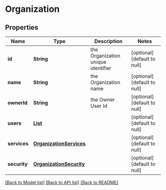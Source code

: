 # Organization
## Properties

Name | Type | Description | Notes
------------ | ------------- | ------------- | -------------
**id** | **String** | the Organization unique identifier | [optional] [default to null]
**name** | **String** | the Organization name | [optional] [default to null]
**ownerId** | **String** | the Owner User Id | [optional] [default to null]
**users** | [**List**](OrganizationUser.md) |  | [optional] [default to null]
**services** | [**OrganizationServices**](OrganizationServices.md) |  | [optional] [default to null]
**security** | [**OrganizationSecurity**](OrganizationSecurity.md) |  | [optional] [default to null]

[[Back to Model list]](../README.md#documentation-for-models) [[Back to API list]](../README.md#documentation-for-api-endpoints) [[Back to README]](../README.md)

